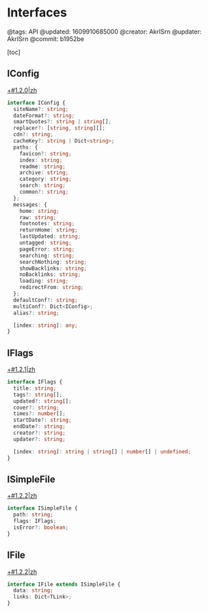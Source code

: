 # Interfaces

@tags: API
@updated: 1609910685000
@creator: AkrISrn
@updater: AkrISrn
@commit: b1952be

[toc]

## IConfig

[+#1.2.0|zh](/snippets/latest-version.md)

```ts
interface IConfig {
  siteName?: string;
  dateFormat?: string;
  smartQuotes?: string | string[];
  replacer?: [string, string][];
  cdn?: string;
  cacheKey?: string | Dict<string>;
  paths: {
    favicon?: string;
    index: string;
    readme: string;
    archive: string;
    category: string;
    search: string;
    common?: string;
  };
  messages: {
    home: string;
    raw: string;
    footnotes: string;
    returnHome: string;
    lastUpdated: string;
    untagged: string;
    pageError: string;
    searching: string;
    searchNothing: string;
    showBacklinks: string;
    noBacklinks: string;
    loading: string;
    redirectFrom: string;
  };
  defaultConf?: string;
  multiConf?: Dict<IConfig>;
  alias?: string;

  [index: string]: any;
}
```

## IFlags

[+#1.2.1|zh](/snippets/latest-version.md)

```ts
interface IFlags {
  title: string;
  tags?: string[];
  updated?: string[];
  cover?: string;
  times?: number[];
  startDate?: string;
  endDate?: string;
  creator?: string;
  updater?: string;

  [index: string]: string | string[] | number[] | undefined;
}
```

## ISimpleFile

[+#1.2.2|zh](/snippets/latest-version.md)

```ts
interface ISimpleFile {
  path: string;
  flags: IFlags;
  isError?: boolean;
}
```

## IFile

[+#1.2.2|zh](/snippets/latest-version.md)

```ts
interface IFile extends ISimpleFile {
  data: string;
  links: Dict<TLink>;
}
```
